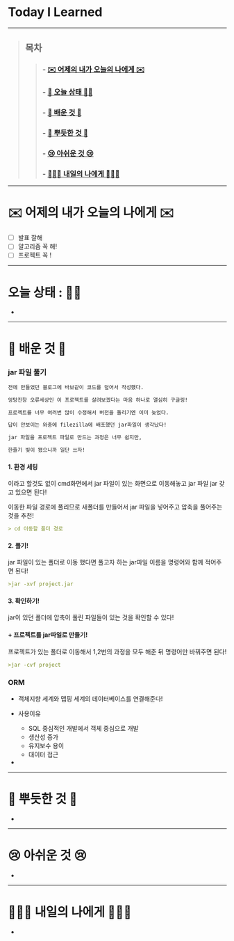 

# Today I Learned

---

> ## 목차
>
> > ###  - [✉️ 어제의 내가 오늘의 나에게 ✉️](#%EF%B8%8F-%EC%96%B4%EC%A0%9C%EC%9D%98-%EB%82%B4%EA%B0%80-%EC%98%A4%EB%8A%98%EC%9D%98-%EB%82%98%EC%97%90%EA%B2%8C-%EF%B8%8F)
> >
> > ###  - [👵 오늘 상태 👵🏻](#%EC%98%A4%EB%8A%98-%EC%83%81%ED%83%9C--)
> >
> > ###  - [🧐 배운 것 🧐](#-%EB%B0%B0%EC%9A%B4-%EA%B2%83-)
> >
> > ###  - [🥰 뿌듯한 것 🥰](#-%EB%BF%8C%EB%93%AF%ED%95%9C-%EA%B2%83-)
> >
> > ###  - [😢 아쉬운 것 😢](#-%EC%95%84%EC%89%AC%EC%9A%B4-%EA%B2%83-)
> >
> > ###  - [🙋🏻‍♀️ 내일의 나에게 🙋🏻‍♀️](#%EF%B8%8F-%EB%82%B4%EC%9D%BC%EC%9D%98-%EB%82%98%EC%97%90%EA%B2%8C-%EF%B8%8F)

---

# ✉️ 어제의 내가 오늘의 나에게 ✉️

- [ ] 발표 잘해
- [ ] 알고리즘 꼭 해!
- [ ] 프로젝트 꼭 !

---

# 오늘 상태 : 👵🏻

- 

---

# 🧐 배운 것 🧐

### jar 파일 풀기

``` markdown
전에 만들었던 블로그에 바보같이 코드를 덮어서 작성했다.

엉망진창 오류세상인 이 프로젝트를 살려보겠다는 마음 하나로 열심히 구글링!

프로젝트를 너무 여러번 많이 수정해서 버전을 돌리기엔 이미 늦었다.

답이 안보이는 와중에 filezilla에 배포했던 jar파일이 생각났다!

jar 파일을 프로젝트 파일로 만드는 과정은 너무 쉽지만,

한줄기 빛이 됐으니까 일단 쓰자!
```

#### 1. 환경 세팅

이라고 할것도 없이 cmd화면에서 jar 파일이 있는 화면으로 이동해놓고 jar 파일 jar 갖고 있으면 된다!

이동한 파일 경로에 풀리므로 새폴더를 만들어서 jar 파일을 넣어주고 압축을 풀어주는 것을 추천!

``` markdown
> cd 이동할 폴더 경로
```

#### 2. 풀기!

jar 파일이 있는 폴더로 이동 했다면 풀고자 하는 jar파일 이름을 명령어와 함께 적어주면 된다!

```markdown
>jar -xvf project.jar
```

#### 3. 확인하기!

jar이 있던 폴더에 압축이 풀린 파일들이 있는 것을 확인할 수 있다! 

#### + 프로젝트를 jar파일로 만들기!

프로젝트가 있는 폴더로 이동해서 1,2번의 과정을 모두 해준 뒤 명령어만 바꿔주면 된다!

``` markdown
>jar -cvf project
```

### ORM 

- 객체지향 세계와 맵핑 세계의 데이터베이스를 연결해준다!
- 사용이유
  - SQL 중심적인 개발에서 객체 중심으로 개발
  - 생산성 증가
  - 유지보수 용이
  - 대이터 접근










- 


---

# 🥰 뿌듯한 것 🥰

- 

---

# 😢 아쉬운 것 😢

- 

---

# 🙋🏻‍♀️ 내일의 나에게 🙋🏻‍♀️

- 

